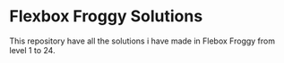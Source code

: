 # Flexbox Froggy Solutions

This repository have all the solutions i have made in Flebox Froggy from level 1 to 24.

<p align="center">
  <img src="https://user-images.githubusercontent.com/106592392/180084320-a9d2201f-f000-4c32-a9f5-90b89f8fae70.gi)" alt="animated />
/p>
